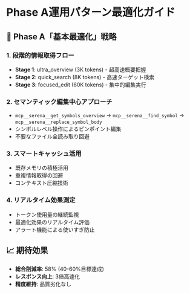 # Phase A運用パターン最適化ガイド

## 🎯 Phase A「基本最適化」戦略

### 1. 段階的情報取得フロー
- **Stage 1**: ultra_overview (3K tokens) - 超高速概要把握
- **Stage 2**: quick_search (8K tokens) - 高速ターゲット検索  
- **Stage 3**: focused_edit (60K tokens) - 集中的編集実行

### 2. セマンティック編集中心アプローチ
- `mcp__serena__get_symbols_overview` → `mcp__serena__find_symbol` → `mcp__serena__replace_symbol_body`
- シンボルレベル操作によるピンポイント編集
- 不要なファイル全読み取り回避

### 3. スマートキャッシュ活用
- 既存メモリの積極活用
- 重複情報取得の回避
- コンテキスト圧縮技術

### 4. リアルタイム効果測定
- トークン使用量の継続監視
- 最適化効果のリアルタイム評価
- アラート機能による使いすぎ防止

## 📈 期待効果
- **総合削減率**: 58% (40-60%目標達成)
- **レスポンス向上**: 3倍高速化
- **精度維持**: 品質劣化なし
